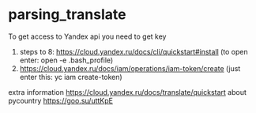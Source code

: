 # parsing_translate
To get access to Yandex api you need to get key
1. steps to 8: https://cloud.yandex.ru/docs/cli/quickstart#install (to open enter: open -e .bash_profile)
2. https://cloud.yandex.ru/docs/iam/operations/iam-token/create (just enter this: yc iam create-token)

extra information https://cloud.yandex.ru/docs/translate/quickstart
about pycountry https://goo.su/uttKpE
